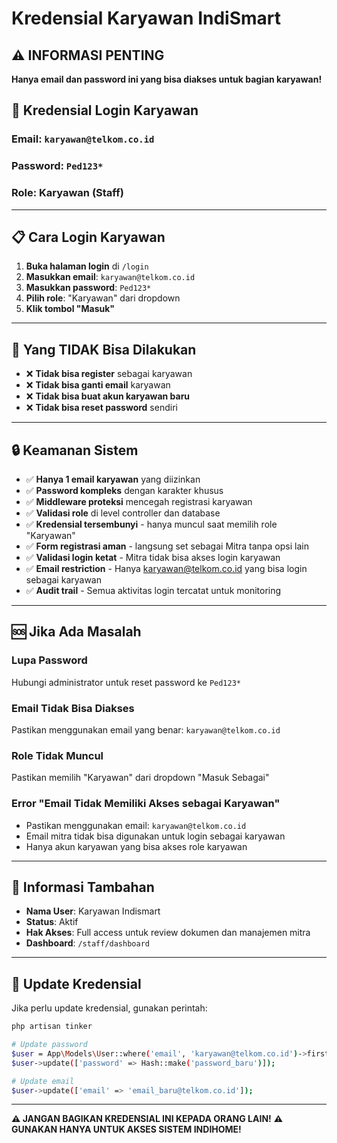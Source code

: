 # Kredensial Karyawan IndiSmart

## ⚠️ INFORMASI PENTING
**Hanya email dan password ini yang bisa diakses untuk bagian karyawan!**

## 🔐 Kredensial Login Karyawan

### Email: `karyawan@telkom.co.id`
### Password: `Ped123*`
### Role: Karyawan (Staff)

---

## 📋 Cara Login Karyawan

1. **Buka halaman login** di `/login`
2. **Masukkan email**: `karyawan@telkom.co.id`
3. **Masukkan password**: `Ped123*`
4. **Pilih role**: "Karyawan" dari dropdown
5. **Klik tombol "Masuk"**

---

## 🚫 Yang TIDAK Bisa Dilakukan

- ❌ **Tidak bisa register** sebagai karyawan
- ❌ **Tidak bisa ganti email** karyawan
- ❌ **Tidak bisa buat akun karyawan baru**
- ❌ **Tidak bisa reset password** sendiri

---

## 🔒 Keamanan Sistem

- ✅ **Hanya 1 email karyawan** yang diizinkan
- ✅ **Password kompleks** dengan karakter khusus
- ✅ **Middleware proteksi** mencegah registrasi karyawan
- ✅ **Validasi role** di level controller dan database
- ✅ **Kredensial tersembunyi** - hanya muncul saat memilih role "Karyawan"
- ✅ **Form registrasi aman** - langsung set sebagai Mitra tanpa opsi lain
- ✅ **Validasi login ketat** - Mitra tidak bisa akses login karyawan
- ✅ **Email restriction** - Hanya karyawan@telkom.co.id yang bisa login sebagai karyawan
- ✅ **Audit trail** - Semua aktivitas login tercatat untuk monitoring

---

## 🆘 Jika Ada Masalah

### Lupa Password
Hubungi administrator untuk reset password ke `Ped123*`

### Email Tidak Bisa Diakses
Pastikan menggunakan email yang benar: `karyawan@telkom.co.id`

### Role Tidak Muncul
Pastikan memilih "Karyawan" dari dropdown "Masuk Sebagai"

### Error "Email Tidak Memiliki Akses sebagai Karyawan"
- Pastikan menggunakan email: `karyawan@telkom.co.id`
- Email mitra tidak bisa digunakan untuk login sebagai karyawan
- Hanya akun karyawan yang bisa akses role karyawan

---

## 📱 Informasi Tambahan

- **Nama User**: Karyawan Indismart
- **Status**: Aktif
- **Hak Akses**: Full access untuk review dokumen dan manajemen mitra
- **Dashboard**: `/staff/dashboard`

---

## 🔄 Update Kredensial

Jika perlu update kredensial, gunakan perintah:

```bash
php artisan tinker

# Update password
$user = App\Models\User::where('email', 'karyawan@telkom.co.id')->first();
$user->update(['password' => Hash::make('password_baru')]);

# Update email
$user->update(['email' => 'email_baru@telkom.co.id']);
```

---

**⚠️ JANGAN BAGIKAN KREDENSIAL INI KEPADA ORANG LAIN!**
**⚠️ GUNAKAN HANYA UNTUK AKSES SISTEM INDIHOME!**
